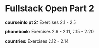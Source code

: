 # Fullstack Open Part 2

**courseinfo pt 2:** Exercises 2.1 - 2.5

**phonebook:** Exercises 2.6 - 2.11, 2.15 - 2.20

**countries:** Exercises 2.12 - 2.14
